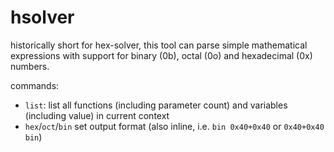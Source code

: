 # hsolver

historically short for hex-solver, this tool can parse simple mathematical expressions with support for binary (0b), octal (0o) and hexadecimal (0x) numbers.

commands:
- `list`: list all functions (including parameter count) and variables (including value) in current context
- `hex`/`oct`/`bin` set output format (also inline, i.e. `bin 0x40+0x40` or `0x40+0x40 bin`)

